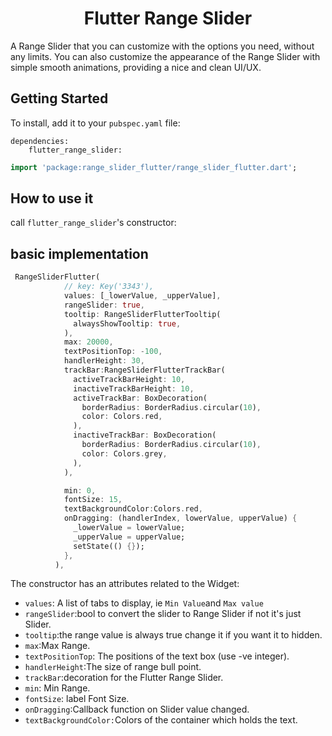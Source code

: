  <h1 align="center"> Flutter Range Slider </h1>

 <p align="center">


A Range Slider  that you can customize with the options you need, without any limits. You can also customize the appearance of the Range Slider with  simple smooth animations, providing a nice and clean UI/UX.



## Getting Started

To install, add it to your `pubspec.yaml` file:

```
dependencies:
    flutter_range_slider:

```

```dart
import 'package:range_slider_flutter/range_slider_flutter.dart';
```

## How to use it

 call `flutter_range_slider`'s constructor:


## basic implementation

```dart
 RangeSliderFlutter(
            // key: Key('3343'),
            values: [_lowerValue, _upperValue],
            rangeSlider: true,
            tooltip: RangeSliderFlutterTooltip(
              alwaysShowTooltip: true,
            ),
            max: 20000,
            textPositionTop: -100,
            handlerHeight: 30,
            trackBar:RangeSliderFlutterTrackBar(
              activeTrackBarHeight: 10,
              inactiveTrackBarHeight: 10,
              activeTrackBar: BoxDecoration(
                borderRadius: BorderRadius.circular(10),
                color: Colors.red,
              ),
              inactiveTrackBar: BoxDecoration(
                borderRadius: BorderRadius.circular(10),
                color: Colors.grey,
              ),
            ),

            min: 0,
            fontSize: 15,
            textBackgroundColor:Colors.red,
            onDragging: (handlerIndex, lowerValue, upperValue) {
              _lowerValue = lowerValue;
              _upperValue = upperValue;
              setState(() {});
            },
          ),

```

The constructor has an attributes related to the Widget:

- `values`: A list of tabs to display, ie `Min Value`and  `Max value`
- `rangeSlider`:bool to convert the slider to Range Slider if not it's just Slider.
- `tooltip`:the range value is always true change it if you want it to hidden.
- `max`:Max Range.
- `textPositionTop`: The positions of the text box (use -ve integer).
- `handlerHeight`:The size of range bull point.
- `trackBar`:decoration for the Flutter Range Slider.
- `min`: Min Range.
- `fontSize`: label Font Size.
- `onDragging`:Callback function on Slider value changed.
- `textBackgroundColor:`Colors of the container which holds the text.

